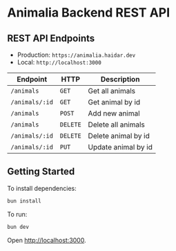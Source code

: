 # Animalia Backend REST API

## REST API Endpoints

- Production: `https://animalia.haidar.dev`
- Local: `http://localhost:3000`

| Endpoint       | HTTP     | Description         |
| -------------- | -------- | ------------------- |
| `/animals`     | `GET`    | Get all animals     |
| `/animals/:id` | `GET`    | Get animal by id    |
| `/animals`     | `POST`   | Add new animal      |
| `/animals`     | `DELETE` | Delete all animals  |
| `/animals/:id` | `DELETE` | Delete animal by id |
| `/animals/:id` | `PUT`    | Update animal by id |

## Getting Started

To install dependencies:

```sh
bun install
```

To run:

```sh
bun dev
```

Open <http://localhost:3000>.
